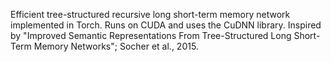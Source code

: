 Efficient tree-structured recursive long short-term memory network implemented in Torch.  Runs on CUDA and uses the CuDNN library. Inspired by "Improved Semantic Representations From Tree-Structured Long Short-Term Memory Networks"; Socher et al., 2015.
